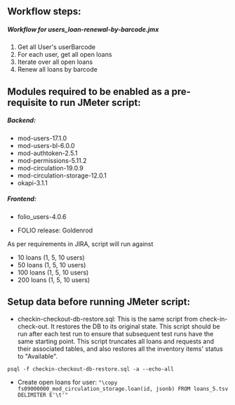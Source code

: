 ## Workflow steps:
##### Workflow for users_loan-renewal-by-barcode.jmx
1. Get all User's userBarcode
2. For each user, get all open loans
3. Iterate over all open loans
4. Renew all loans by barcode

## Modules required to be enabled as a pre-requisite to run JMeter script:
##### Backend:
- mod-users-17.1.0
- mod-users-bl-6.0.0
- mod-authtoken-2.5.1
- mod-permissions-5.11.2
- mod-circulation-19.0.9
- mod-circulation-storage-12.0.1
- okapi-3.1.1

##### Frontend:
- folio_users-4.0.6

- FOLIO release: Goldenrod

As per requirements in JIRA, script will run against 
- 10 loans (1, 5, 10 users)
- 50 loans (1, 5, 10 users)
- 100 loans (1, 5, 10 users)
- 200 loans (1, 5, 10 users)

## Setup data before running JMeter script:
- checkin-checkout-db-restore.sql:
This is the same script from check-in-check-out. It restores the DB to its original state. This script should be run after each test run to ensure that subsequent test runs have the same starting point. This script truncates all loans and requests and their associated tables, and also restores all the inventory items' status to "Available".

`psql -f checkin-checkout-db-restore.sql -a --echo-all`

- Create open loans for user:
`"\copy fs09000000_mod_circulation_storage.loan(id, jsonb) FROM loans_5.tsv DELIMITER E'\t'"`
